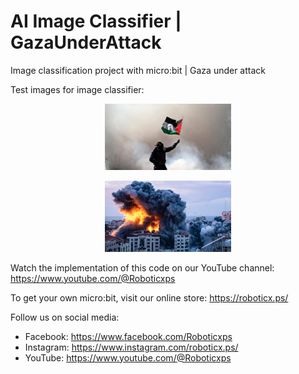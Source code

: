 # AI Image Classifier | GazaUnderAttack

Image classification project with micro:bit | Gaza under attack

Test images for image classifier:

<p align="center">
<picture>
  <img alt="micro:bit Logo" src="test_images/flag.jpg" width="40%" hight="40%" >
</picture>
</p>

<p align="center">
<picture>
  <img alt="micro:bit Logo" src="test_images/bomb.webp" width="40%" hight="40%" >
</picture>
</p>

Watch the implementation of this code on our YouTube channel: https://www.youtube.com/@Roboticxps

To get your own micro:bit, visit our online store: https://roboticx.ps/

Follow us on social media:

* Facebook: https://www.facebook.com/Roboticxps
* Instagram: https://www.instagram.com/roboticx.ps/
* YouTube: https://www.youtube.com/@Roboticxps
